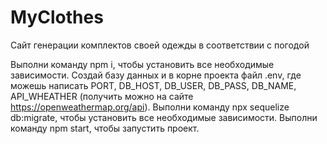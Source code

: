 # MyClothes
Сайт генерации комплектов своей одежды в соответствии с погодой

Выполни команду npm i, чтобы установить все необходимые зависимости.
Создай базу данных и в корне проекта файл .env, где можешь написать PORT, DB_HOST, DB_USER, DB_PASS, DB_NAME, API_WHEATHER (получить можно на сайте https://openweathermap.org/api).
Выполни команду npx sequelize db:migrate, чтобы установить все необходимые зависимости.
Выполни команду npm start, чтобы запустить проект.
